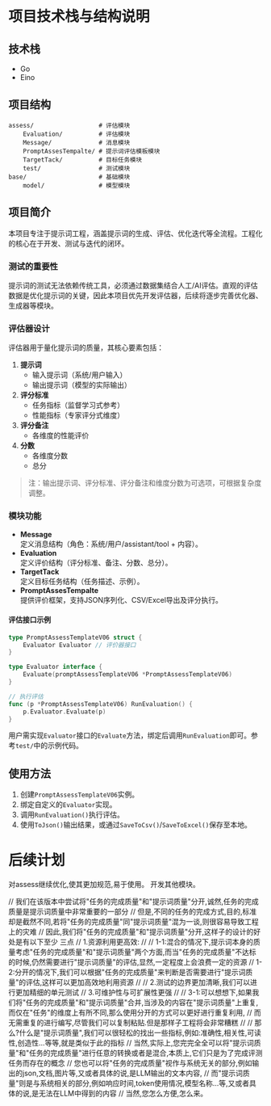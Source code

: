 
# 项目技术栈与结构说明

## 技术栈
- Go
- Eino

## 项目结构
```
assess/                  # 评估模块
    Evaluation/          # 评估模块
    Message/             # 消息模块
    PromptAssesTempalte/ # 提示词评估模板模块
    TargetTack/          # 目标任务模块
    test/                # 测试模块
base/                    # 基础模块
    model/               # 模型模块
```

## 项目简介
本项目专注于提示词工程，涵盖提示词的生成、评估、优化迭代等全流程。工程化的核心在于开发、测试与迭代的闭环。

### 测试的重要性
提示词的测试无法依赖传统工具，必须通过数据集结合人工/AI评估。直观的评估数据是优化提示词的关键，因此本项目优先开发评估器，后续将逐步完善优化器、生成器等模块。

### 评估器设计
评估器用于量化提示词的质量，其核心要素包括：
1. **提示词**
   - 输入提示词（系统/用户输入）
   - 输出提示词（模型的实际输出）
2. **评分标准**
   - 任务指标（监督学习式参考）
   - 性能指标（专家评分式维度）
3. **评分备注**
   - 各维度的性能评价
4. **分数**
   - 各维度分数
   - 总分

> 注：输出提示词、评分标准、评分备注和维度分数为可选项，可根据复杂度调整。

### 模块功能
- **Message**  
  定义消息结构（角色：系统/用户/assistant/tool + 内容）。
- **Evaluation**  
  定义评价结构（评分标准、备注、分数、总分）。
- **TargetTack**  
  定义目标任务结构（任务描述、示例）。
- **PromptAssesTempalte**  
  提供评价框架，支持JSON序列化、CSV/Excel导出及评分执行。

#### 评估接口示例
```go
type PromptAssessTemplateV06 struct {
    Evaluator Evaluator // 评价器接口
}

type Evaluator interface {
    Evaluate(promptAssessTemplateV06 *PromptAssessTemplateV06) 
}

// 执行评估
func (p *PromptAssessTemplateV06) RunEvaluation() {
    p.Evaluator.Evaluate(p)
}
```
用户需实现`Evaluator`接口的`Evaluate`方法，绑定后调用`RunEvaluation`即可。参考`test/`中的示例代码。

## 使用方法
1. 创建`PromptAssessTemplateV06`实例。
2. 绑定自定义的`Evaluator`实现。
3. 调用`RunEvaluation()`执行评估。
4. 使用`ToJson()`输出结果，或通过`SaveToCsv()`/`SaveToExcel()`保存至本地。

# 后续计划
对assess继续优化,使其更加规范,易于使用。
开发其他模块。

// 我们在该版本中尝试将"任务的完成质量"和"提示词质量"分开,诚然,任务的完成质量是提示词质量中非常重要的一部分
// 但是,不同的任务的完成方式,目的,标准却是截然不同,若将"任务的完成质量"同"提示词质量"混为一谈,则很容易导致工程上的灾难
// 因此,我们将"任务的完成质量"和"提示词质量"分开,这样子的设计的好处是有以下至少 三点
// 1.资源利用更高效:
//
//	1-1:混合的情况下,提示词本身的质量考虑"任务的完成质量"和"提示词质量"两个方面,而当"任务的完成质量"不达标的时候,仍然需要进行"提示词质量"的评估,显然,一定程度上会浪费一定的资源
//	1-2:分开的情况下,我们可以根据"任务的完成质量"来判断是否需要进行"提示词质量"的评估,这样可以更加高效地利用资源
//
// 2.测试的边界更加清晰,我们可以进行更加精细的单元测试
// 3.可维护性与可扩展性更强
//
//	3-1:可以想想下,如果我们将"任务的完成质量"和"提示词质量"合并,当涉及的内容在"提示词质量"上重复,而仅在"任务"的维度上有所不同,那么使用分开的方式可以更好进行重复利用,
//		而无需重复的进行编写,尽管我们可以复制粘贴.但是那样子工程将会非常糟糕
//
// 那么?什么是"提示词质量",我们可以很轻松的找出一些指标,例如:准确性,相关性,可读性,创造性...等等,就是类似于此的指标
// 当然,实际上,您完完全全可以将"提示词质量"和"任务的完成质量"进行任意的转换或者是混合,本质上,它们只是为了完成评测任务而存在的概念
// 您也可以将"任务的完成质量"视作与系统无关的部分,例如输出的json,文档,图片等,又或者具体的说,是LLM输出的文本内容,
// 而"提示词质量"则是与系统相关的部分,例如响应时间,token使用情况,模型名称...等,又或者具体的说,是无法在LLM中得到的内容
// 当然,您怎么方便,怎么来。